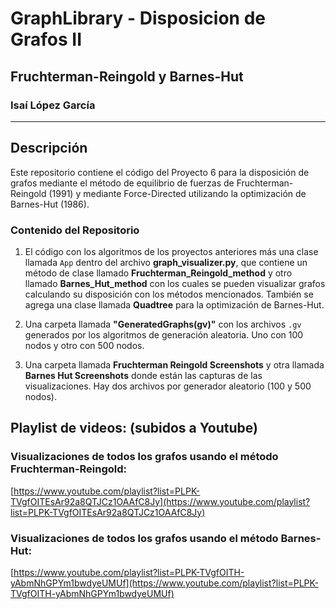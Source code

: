 # GraphLibrary - Disposicion de Grafos II
## Fruchterman-Reingold y Barnes-Hut

### Isaí López García  
---

## Descripción

Este repositorio contiene el código del Proyecto 6 para la disposición de grafos mediante el método de equilibrio de fuerzas de Fruchterman-Reingold (1991) y mediante Force-Directed utilizando la optimización de Barnes-Hut (1986).


### Contenido del Repositorio

1. El código con los algoritmos de los proyectos anteriores más una clase llamada `App` dentro del archivo **graph_visualizer.py**, que contiene un método de clase llamado **Fruchterman_Reingold_method** y otro llamado **Barnes_Hut_method** con los cuales se pueden visualizar grafos calculando su disposición con los métodos mencionados. También se agrega una clase llamada **Quadtree** para la optimización de Barnes-Hut.

2. Una carpeta llamada **"GeneratedGraphs(gv)"** con los archivos `.gv` generados por los algoritmos de generación aleatoria. Uno con 100 nodos y otro con 500 nodos.

3. Una carpeta llamada **Fruchterman Reingold Screenshots** y otra llamada **Barnes Hut Screenshots** donde están las capturas de las visualizaciones. Hay dos archivos por generador aleatorio (100 y 500 nodos).

## Playlist de videos: (subidos a Youtube)

### Visualizaciones de todos los grafos usando el método **Fruchterman-Reingold**:

[https://www.youtube.com/playlist?list=PLPK-TVgfOITEsAr92a8QTJCz1OAAfC8Jy](https://www.youtube.com/playlist?list=PLPK-TVgfOITEsAr92a8QTJCz1OAAfC8Jy)

### Visualizaciones de todos los grafos usando el método **Barnes-Hut**:

[https://www.youtube.com/playlist?list=PLPK-TVgfOITH-yAbmNhGPYm1bwdyeUMUf](https://www.youtube.com/playlist?list=PLPK-TVgfOITH-yAbmNhGPYm1bwdyeUMUf)
